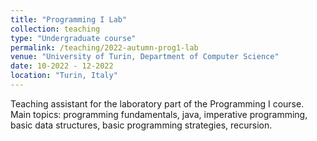 ```yaml
---
title: "Programming I Lab"
collection: teaching
type: "Undergraduate course"
permalink: /teaching/2022-autumn-prog1-lab
venue: "University of Turin, Department of Computer Science"
date: 10-2022 - 12-2022
location: "Turin, Italy"
---
```


Teaching assistant for the laboratory part of the Programming I course. Main topics: programming fundamentals, java, imperative programming, basic data structures, basic programming strategies, recursion.

<!-- Heading 1
======

Heading 2
======

Heading 3
====== -->